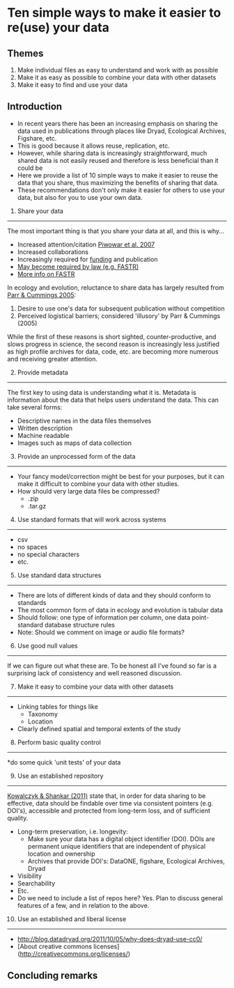 Ten simple ways to make it easier to re(use) your data
======================================================

Themes
------
1. Make individual files as easy to understand and work with as possible
2. Make it as easy as possible to combine your data with other datasets
3. Make it easy to find and use your data

Introduction
------------

* In recent years there has been an increasing emphasis on sharing the
  data used in publications through places like Dryad, Ecological
  Archives, Figshare, etc.
* This is good because it allows reuse, replication, etc.
* However, while sharing data is increasingly straightforward, much
  shared data is not easily reused and therefore is less beneficial
  than it could be
* Here we provide a list of 10 simple ways to make it easier to reuse
  the data that you share, thus maximizing the benefits of sharing
  that data.
* These recommendations don't only make it easier for others to use
  your data, but also for you to use your own data.

1. Share your data
------------------

The most important thing is that you share your data at all, and this
is why...
* Increased attention/citation [Piwowar et al. 2007](http://www.plosone.org/article/info:doi%2F10.1371%2Fjournal.pone.0000308)
* Increased collaborations
* Increasingly required for [funding](http://www.nsf.gov/bfa/dias/policy/dmp.jsp) and publication
* [May become required by law (e.g. FASTR)](http://www.taxpayeraccess.org/action/FASTR_calltoaction.shtml)
* [More info on FASTR](http://www.creativecommons.org/weblog/entry/36699)

In ecology and evolution, reluctance to share data has largely resulted from [Parr & Cummings 2005](http://www.aseanbiodiversity.info/Abstract/51005017.pdf):

1. Desire to use one's data for subsequent publication without competition
2. Perceived logistical barriers; considered 'illusory' by Parr & Cummings (2005)

While the first of these reasons is short sighted, counter-productive, and slows progress in science,
the second reason is increasingly less justified as high profile archives for data, code, etc. are
becoming more numerous and receiving greater attention.



2. Provide metadata
-------------------

The first key to using data is understanding what it is. Metadata is
information about the data that helps users understand the data. This
can take several forms:

* Descriptive names in the data files themselves
* Written description
* Machine readable
* Images such as maps of data collection


3. Provide an unprocessed form of the data
------------------------------------------

* Your fancy model/correction might be best for your purposes, but it
can make it difficult to combine your data with other studies.
* How should very large data files be compressed?
	* .zip
	* .tar.gz
	

4. Use standard formats that will work across systems
------------------------------------------------------

* csv
* no spaces
* no special characters
* etc.


5. Use standard data structures
-------------------------------

* There are lots of different kinds of data and they should conform to standards
* The most common form of data in ecology and evolution is tabular data
* Should follow: one type of information per column, one data point-
  standard database structure rules
* Note: Should we comment on image or audio file formats?


6. Use good null values
-----------------------

If we can figure out what these are. To be honest all I've found so
far is a surprising lack of consistency and well reasoned discussion.


7. Make it easy to combine your data with other datasets
--------------------------------------------------------

* Linking tables for things like
    * Taxonomy
	* Location
* Clearly defined spatial and temporal extents of the study


8. Perform basic quality control
--------------------------------

*do some quick 'unit tests' of your data


9. Use an established repository
-------------------------------

[Kowalczyk & Shankar (2011)](http://onlinelibrary.wiley.com/doi/10.1002/aris.2011.1440450113/pdf) state that, in order for data sharing to be effective, data should be findable over time via consistent pointers (e.g. DOI's), accessible and protected from long-term loss, and of sufficient quality. 

* Long-term preservation, i.e. longevity:
	* Make sure your data has a digital object identifier (DOI). DOIs are permanent unique identifiers that are independent of physical location and ownership
	* Archives that provide DOI's: DataONE, figshare, Ecological Archives, Dryad
* Visibility
* Searchability
* Etc.
* Do we need to include a list of repos here? Yes. Plan to discuss general features of a few, and in relation to the above.


10. Use an established and liberal license 
-----------------------------------------

* http://blog.datadryad.org/2011/10/05/why-does-dryad-use-cc0/
* [About creative commons licenses] (http://creativecommons.org/licenses/)


Concluding remarks
------------------
